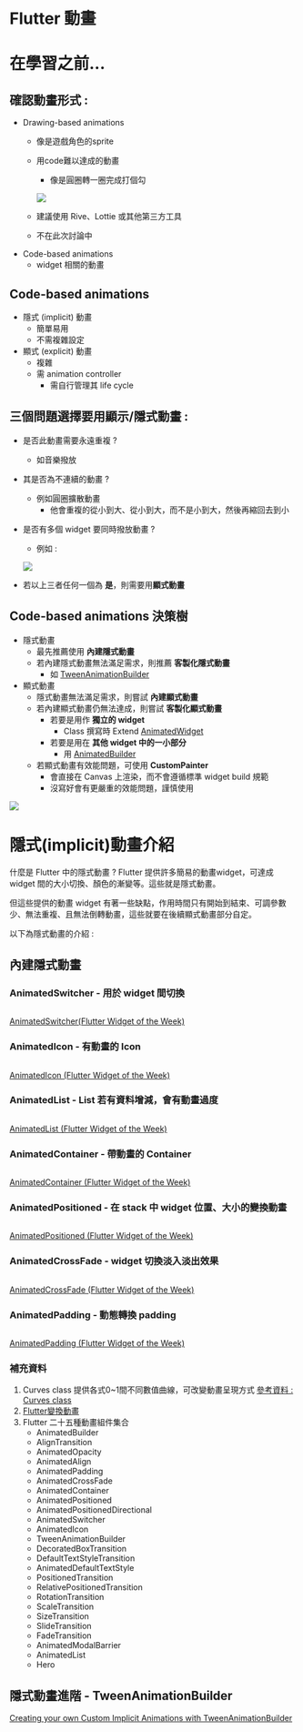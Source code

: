 Flutter 動畫
===

# 在學習之前...

## 確認動畫形式 : 
* Drawing-based animations
    * 像是遊戲角色的sprite 
    * 用code難以達成的動畫
        * 像是圓圈轉一圈完成打個勾

        ![](https://i.imgur.com/sv1LRUO.png)
    * 建議使用 Rive、Lottie 或其他第三方工具
    * 不在此次討論中
* Code-based animations
    * widget 相關的動畫


## Code-based animations
* 隱式 (implicit) 動畫
    * 簡單易用
    * 不需複雜設定
* 顯式 (explicit) 動畫
    * 複雜
    * 需 animation controller
        * 需自行管理其 life cycle

## 三個問題選擇要用顯示/隱式動畫 : 
* 是否此動畫需要永遠重複 ? 
    * 如音樂撥放
* 其是否為不連續的動畫 ?
    * 例如圓圈擴散動畫
        * 他會重複的從小到大、從小到大，而不是小到大，然後再縮回去到小 
* 是否有多個 widget 要同時撥放動畫 ? 
    * 例如 : 

    ![](https://i.imgur.com/yJGjLEk.png)
* 若以上三者任何一個為 **是**，則需要用**顯式動畫**

## Code-based animations 決策樹
* 隱式動畫
    * 最先推薦使用 **內建隱式動畫**
    * 若內建隱式動畫無法滿足需求，則推薦 **客製化隱式動畫**
        * 如 [TweenAnimationBuilder](https://www.youtube.com/watch?v=l9uHB8VXZOg&list=PLjxrf2q8roU23XGwz3Km7sQZFTdB996iG&index=66&ab_channel=Flutter)
* 顯式動畫
    * 隱式動畫無法滿足需求，則嘗試 **內建顯式動畫**
    * 若內建顯式動畫仍無法達成，則嘗試 **客製化顯式動畫**
        * 若要是用作 **獨立的 widget**
            * Class 撰寫時 Extend [AnimatedWidget](https://www.youtube.com/watch?v=LKKgYpC-EPQ&list=PLjxrf2q8roU23XGwz3Km7sQZFTdB996iG&index=81&ab_channel=Flutter)
        * 若要是用在 **其他 widget 中的一小部分**
            * 用 [AnimatedBuilder](https://www.youtube.com/watch?v=N-RiyZlv8v8&list=PLjxrf2q8roU23XGwz3Km7sQZFTdB996iG&index=29&ab_channel=Flutter)
    * 若顯式動畫有效能問題，可使用 **CustomPainter**
        * 會直接在 Canvas 上渲染，而不會遵循標準 widget build 規範
        * 沒寫好會有更嚴重的效能問題，謹慎使用

![](https://flutter.cn/assets/ui/animations/animation-decision-tree-cf57f0d6c1b6fd8e7ea512bd659c2f97a2f142f1137e89d1f67a5fbc1be9f2c3.png)


# 隱式(implicit)動畫介紹

什麼是 Flutter 中的隱式動畫 ? Flutter 提供許多簡易的動畫widget，可達成 widget 間的大小切換、顏色的漸變等。這些就是隱式動畫。

但這些提供的動畫 widget 有著一些缺點，作用時間只有開始到結束、可調參數少、無法重複、且無法倒轉動畫，這些就要在後續顯式動畫部分自定。

以下為隱式動畫的介紹 : 

## 內建隱式動畫
### AnimatedSwitcher - 用於 widget 間切換 

```java=

```

[AnimatedSwitcher(Flutter Widget of the Week)](https://www.youtube.com/watch?v=2W7POjFb88g&list=PLjxrf2q8roU23XGwz3Km7sQZFTdB996iG&index=45&ab_channel=Flutter)

### AnimatedIcon - 有動畫的 Icon

```java=

```

[AnimatedIcon (Flutter Widget of the Week)](https://www.youtube.com/watch?v=pJcbh8pbvJs&list=PLjxrf2q8roU23XGwz3Km7sQZFTdB996iG&index=39&ab_channel=Flutter)


### AnimatedList - List 若有資料增減，會有動畫過度

```java=

```

[AnimatedList (Flutter Widget of the Week)](https://www.youtube.com/watch?v=ZtfItHwFlZ8&list=PLjxrf2q8roU23XGwz3Km7sQZFTdB996iG&index=34&t=42s&ab_channel=Flutter)


### AnimatedContainer - 帶動畫的 Container

```java=

```

[AnimatedContainer (Flutter Widget of the Week)](https://www.youtube.com/watch?v=yI-8QHpGIP4&list=PLjxrf2q8roU23XGwz3Km7sQZFTdB996iG&index=6&ab_channel=GoogleDevelopers)


### AnimatedPositioned - 在 stack 中 widget 位置、大小的變換動畫

```java=

```


[AnimatedPositioned (Flutter Widget of the Week)](https://www.youtube.com/watch?v=hC3s2YdtWt8&list=PLjxrf2q8roU23XGwz3Km7sQZFTdB996iG&index=46&ab_channel=Flutter)


### AnimatedCrossFade - widget 切換淡入淡出效果

```java=

```

[AnimatedCrossFade (Flutter Widget of the Week)](https://www.youtube.com/watch?v=PGK2UUAyE54&list=PLjxrf2q8roU23XGwz3Km7sQZFTdB996iG&index=61&ab_channel=Flutter)


### AnimatedPadding - 動態轉換 padding

```java=

```

[AnimatedPadding (Flutter Widget of the Week)](https://www.youtube.com/watch?v=PY2m0fhGNz4&list=PLjxrf2q8roU23XGwz3Km7sQZFTdB996iG&index=48)


### 補充資料 
1. Curves class 提供各式0~1間不同數值曲線，可改變動畫呈現方式
[參考資料 : Curves class](https://api.flutter.dev/flutter/animation/Curves-class.html)
2. [Flutter變換動畫](https://codertw.com/%E7%A8%8B%E5%BC%8F%E8%AA%9E%E8%A8%80/715419/#outline__1)
3. Flutter 二十五種動畫組件集合
    * AnimatedBuilder
    * AlignTransition
    * AnimatedOpacity
    * AnimatedAlign
    * AnimatedPadding
    * AnimatedCrossFade
    * AnimatedContainer
    * AnimatedPositioned
    * AnimatedPositionedDirectional
    * AnimatedSwitcher
    * AnimatedIcon
    * TweenAnimationBuilder
    * DecoratedBoxTransition
    * DefaultTextStyleTransition
    * AnimatedDefaultTextStyle
    * PositionedTransition
    * RelativePositionedTransition
    * RotationTransition
    * ScaleTransition
    * SizeTransition
    * SlideTransition
    * FadeTransition
    * AnimatedModalBarrier
    * AnimatedList
    * Hero

## 隱式動畫進階 - TweenAnimationBuilder
[Creating your own Custom Implicit Animations with TweenAnimationBuilder](https://youtu.be/6KiPEqzJIKQ)